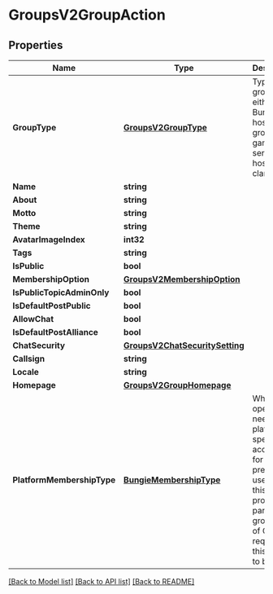 # GroupsV2GroupAction

## Properties
Name | Type | Description | Notes
------------ | ------------- | ------------- | -------------
**GroupType** | [**GroupsV2GroupType**](GroupsV2.GroupType.md) | Type of group, either Bungie.net hosted group, or a game services hosted clan. | [optional] 
**Name** | **string** |  | [optional] 
**About** | **string** |  | [optional] 
**Motto** | **string** |  | [optional] 
**Theme** | **string** |  | [optional] 
**AvatarImageIndex** | **int32** |  | [optional] 
**Tags** | **string** |  | [optional] 
**IsPublic** | **bool** |  | [optional] 
**MembershipOption** | [**GroupsV2MembershipOption**](GroupsV2.MembershipOption.md) |  | [optional] 
**IsPublicTopicAdminOnly** | **bool** |  | [optional] 
**IsDefaultPostPublic** | **bool** |  | [optional] 
**AllowChat** | **bool** |  | [optional] 
**IsDefaultPostAlliance** | **bool** |  | [optional] 
**ChatSecurity** | [**GroupsV2ChatSecuritySetting**](GroupsV2.ChatSecuritySetting.md) |  | [optional] 
**Callsign** | **string** |  | [optional] 
**Locale** | **string** |  | [optional] 
**Homepage** | [**GroupsV2GroupHomepage**](GroupsV2.GroupHomepage.md) |  | [optional] 
**PlatformMembershipType** | [**BungieMembershipType**](BungieMembershipType.md) | When operation needs a platform specific account ID for the present user, use this property. In particular, groupType of Clan requires this value to be set. | [optional] 

[[Back to Model list]](../README.md#documentation-for-models) [[Back to API list]](../README.md#documentation-for-api-endpoints) [[Back to README]](../README.md)


